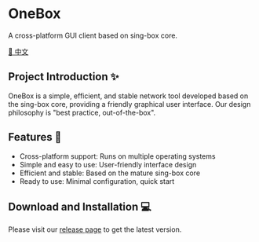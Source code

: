 # OneBox

A cross-platform GUI client based on sing-box core.

[📝 中文](./README_CN.md)

## Project Introduction ✨

OneBox is a simple, efficient, and stable network tool developed based on the sing-box core, providing a friendly graphical user interface. Our design philosophy is "best practice, out-of-the-box".

## Features 🌟

- Cross-platform support: Runs on multiple operating systems
- Simple and easy to use: User-friendly interface design
- Efficient and stable: Based on the mature sing-box core
- Ready to use: Minimal configuration, quick start

## Download and Installation 💻

Please visit our [release page](https://github.com/username/OneBox/releases) to get the latest version.